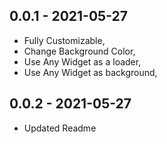 ## 0.0.1 - 2021-05-27

* Fully Customizable,
* Change Background Color,
* Use Any Widget as a loader,
* Use Any Widget as background,

## 0.0.2 - 2021-05-27

* Updated Readme
